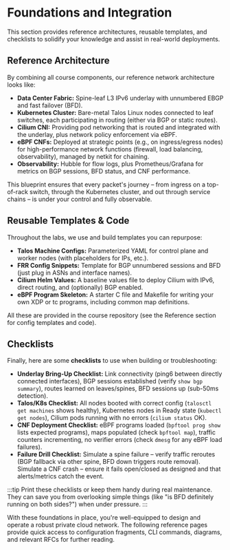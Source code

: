 # Foundations and Integration

This section provides reference architectures, reusable templates, and checklists to solidify your knowledge and assist in real-world deployments.

## Reference Architecture

By combining all course components, our reference network architecture looks like:
- **Data Center Fabric:** Spine-leaf L3 IPv6 underlay with unnumbered EBGP and fast failover (BFD).
- **Kubernetes Cluster:** Bare-metal Talos Linux nodes connected to leaf switches, each participating in routing (either via BGP or static routes).
- **Cilium CNI:** Providing pod networking that is routed and integrated with the underlay, plus network policy enforcement via eBPF.
- **eBPF CNFs:** Deployed at strategic points (e.g., on ingress/egress nodes) for high-performance network functions (firewall, load balancing, observability), managed by netkit for chaining.
- **Observability:** Hubble for flow logs, plus Prometheus/Grafana for metrics on BGP sessions, BFD status, and CNF performance.

This blueprint ensures that every packet's journey – from ingress on a top-of-rack switch, through the Kubernetes cluster, and out through service chains – is under your control and fully observable.

## Reusable Templates & Code

Throughout the labs, we use and build templates you can repurpose:
- **Talos Machine Configs:** Parameterized YAML for control plane and worker nodes (with placeholders for IPs, etc.).
- **FRR Config Snippets:** Template for BGP unnumbered sessions and BFD (just plug in ASNs and interface names).
- **Cilium Helm Values:** A baseline values file to deploy Cilium with IPv6, direct routing, and (optionally) BGP enabled.
- **eBPF Program Skeleton:** A starter C file and Makefile for writing your own XDP or tc programs, including common map definitions.

All these are provided in the course repository (see the Reference section for config templates and code).

## Checklists

Finally, here are some **checklists** to use when building or troubleshooting:
- **Underlay Bring-Up Checklist:** Link connectivity (ping6 between directly connected interfaces), BGP sessions established (verify `show bgp summary`), routes learned on leaves/spines, BFD sessions up (sub-50ms detection).
- **Talos/K8s Checklist:** All nodes booted with correct config (`talosctl get machines` shows healthy), Kubernetes nodes in Ready state (`kubectl get nodes`), Cilium pods running with no errors (`cilium status` OK).
- **CNF Deployment Checklist:** eBPF programs loaded (`bpftool prog show` lists expected programs), maps populated (check `bpftool map`), traffic counters incrementing, no verifier errors (check `dmesg` for any eBPF load failures).
- **Failure Drill Checklist:** Simulate a spine failure – verify traffic reroutes (BGP fallback via other spine, BFD down triggers route removal). Simulate a CNF crash – ensure it fails open/closed as designed and that alerts/metrics catch the event.

:::tip
Print these checklists or keep them handy during real maintenance. They can save you from overlooking simple things (like "is BFD definitely running on both sides?") when under pressure.
:::

With these foundations in place, you're well-equipped to design and operate a robust private cloud network. The following reference pages provide quick access to configuration fragments, CLI commands, diagrams, and relevant RFCs for further reading.